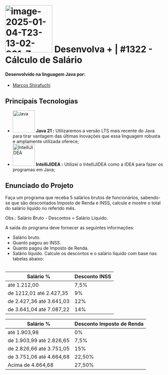 # <a href="https://imgbb.com/"><img src="https://i.ibb.co/wNCRx9z/image-2025-01-04-T23-13-02-901-Z.png" alt="image-2025-01-04-T23-13-02-901-Z" border="0" width =150 heigth = 100></a> Desenvolva + | #1322 - Cálculo de Salário

#### Desenvolvido na linguagem Java por:
- [Marcos Shirafuchi](https://github.com/marcosfshirafuchi)

## Principais Tecnologias

- <img width="70px" src="https://cdn.jsdelivr.net/gh/devicons/devicon@latest/icons/java/java-original-wordmark.svg" title = "Java" /> <b>Java 21 :</b> Utilizaremos a versão LTS mais recente do Java para tirar vantagem das últimas inovações que essa linguagem robusta e amplamente utilizada oferece;
- <img width="70px" src="https://cdn.jsdelivr.net/gh/devicons/devicon@latest/icons/intellij/intellij-original.svg" title = "IntelliJIDEA" /> <b>IntelliJIDEA :</b> Utilizei o IntelliJIDEA como a IDEA para fazer os programas em Java;



## Enunciado do Projeto
Faça um programa que receba 5 salários brutos de funcionários, sabendo-se que são descontados Imposto de Renda e INSS, calcule e mostre o total do salário líquido no referido mês.

Obs.: Salário Bruto - Descontos = Salário Líquido.

A saída do programa deve fornecer as seguintes informações:

- Salário bruto.
- Quanto pagou ao INSS.
- Quanto pagou de Imposto de Renda.
- Salário líquido.
Calcule os descontos e o salário líquido com base nas tabelas abaixo:<br><br>

| Salário	%  | Desconto INSS |
| ------------- | ------------- |
| até 1.212,00  | 7,5%  |
| de 1212,01 até 2.427,35  | 9%   |
| de 2.427,36 até 3.641,03 |12% |
|de 3.641,04 até 7.087,22	 | 14% |


| Salário	%  | Desconto Imposto de Renda |
| ------------- | ------------- |
| até 1.903,98  | 0%  |
| de 1.903,99 até 2.826,65  | 7,5%   |
| de 2.826,66 até 3.751,05	| 15%    |
| de 3.751,06 até 4.664,68	| 22,50% |
|Acima de 4.664,68	        | 27,50% |



